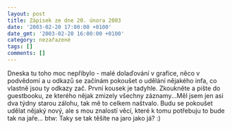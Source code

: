 ```yaml
---
layout: post
title: Zápisek ze dne 20. února 2003
date: '2003-02-20 17:00:00 +0100'
date_gmt: '2003-02-20 16:00:00 +0100'
category: nezařazené
tags: []
comments: []
---
```

<p>Dneska tu toho moc nepřibylo - malé
dolaďování v grafice, něco v podvědomí a u odkazů se začínám pokoušet o
udělání nějakého infa, co vlastně jsou ty odkazy zač. První kousek je <a
>tadyhle</a>. Zkoukněte a pište do guestbooku, ze kterého
nějak zmizely všechny záznamy...Měl jsem jen asi dva týdny starou zálohu, tak mě to
celkem naštvalo. Budu se pokoušet udělat nějaký nový, ale s mou znalostí věcí,
které k tomu potřebuju to bude tak na jaře... btw: Taky se tak těšíte na jaro jako
já? :) </p>
